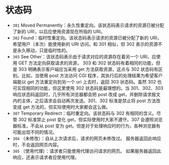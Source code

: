 # 状态码

- `301` Moved Permanently：永久性重定向。该状态码表示请求的资源已被分配了新的 URI，以后应使用资源现在所指的 URI。
- `302` Found：临时性重定向。该状态码表示请求的资源已被分配了新的 URI，希望用户（本次）能使用新的 URI 访问。和 301 相似，但 302 表示的资源不是永久移动，只是临时性的。
- `303` See Other：该状态码表示由于请求对应的资源存在着另一个 URI，应使用 GET 方法定向获取请求的资源， 303 和 302 状态码有着相同的功能，但是 303 明确表示客户端应当采用 get 方法获取资源，这点与 302 状态码有区别。比如，当使用 post 方法访问 CGI 程序，其执行后的处理结果为希望客户端能以 get 方法重定向到另一个 uri 上去时，返回 303 状态码。虽然 302 也可实现相同的功能，但这里使用 302 状态码是最理想的。当 301、302、303 响应状态码返回时，几乎所有浏览器都会把 post 改成 get，并删除请求报文内的主体，之后请求会自动再次发送。301、302 标准是禁止将 post 方法改变成 get 方法的，但实际使用时大家都会这么做。
- `307` Temporary Redirect：临时重定向。该状态码与 302 有相同的含义。尽管 302 标准禁止 post 变化 get，但实际使用时大家不遵守。307 会遵照浏览器标准，不会从 post 变为 get。但是对于处理响应时的行为，各种浏览器有可能出现不同的情况。
- `304` （未修改）：自从上次请求后，请求的网页未修改过。 服务器返回此响应时，不会返回网页内容。
- `305` （使用代理）：请求者只能使用代理访问请求的网页。 如果服务器返回此响应，还表示请求者应使用代理。
